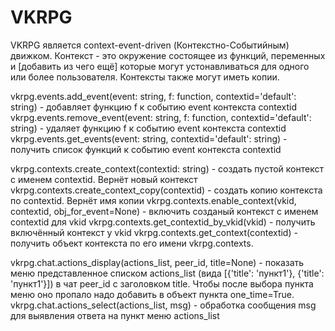 # VKRPG

VKRPG является context-event-driven (Контекстно-Событийным) движком.
Контекст - это окружение состоящее из функций, переменных и \[добавить из чего ещё] которые могут устонавливаться для одного или более пользователя. Контексты также могут иметь копии.

vkrpg.events.add_event(event: string, f: function, contextid='default': string) - добавляет функцию f к событию event контекста contextid
vkrpg.events.remove_event(event: string, f: function, contextid='default': string) - удаляет функцию f к событию event контекста contextid
vkrpg.events.get_events(event: string, contextid='default': string) - получить список функций к событию event контекста contextid

vkrpg.contexts.create_context(contextid: string) - создать пустой контекст c именем contextid. Вернёт новый контекст
vkrpg.contexts.create\_context\_copy(contextid) - создать копию контекста по contextid. Вернёт имя копии
vkrpg.contexts.enable\_context(vkid, contextid, obj\_for_event=None) - включить созданый контекст с именем contextid для vkid 
vkrpg.contexts.get\_contextid\_by_vkid(vkid) - получить включённый контекст у vkid
vkrpg.contexts.get_context(contextid) - получить объект контекста по его имени
vkrpg.contexts.

vkrpg.chat.actions\_display(actions\_list, peer\_id, title=None) - показать меню представленное списком actions_list (вида [{'title': 'пункт1'}, {'title': 'пункт1'}]) в чат peer\_id с заголовком title. Чтобы после выбора пункта меню оно пропало надо добавить в объект пункта one\_time=True.
vkrpg.chat.actions\_select(actions_list, msg) - обработка сообщения msg для выявления ответа на пункт меню actions\_list